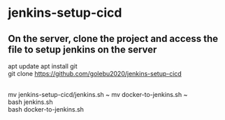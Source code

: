 # jenkins-setup-cicd
## On the server, clone the project and access the file to setup jenkins on the server
apt update
apt install git 
<br/>
git clone https://github.com/golebu2020/jenkins-setup-cicd 

<br />
mv jenkins-setup-cicd/jenkins.sh ~
mv docker-to-jenkins.sh ~
<br />
bash jenkins.sh
<br/>
bash docker-to-jenkins.sh
